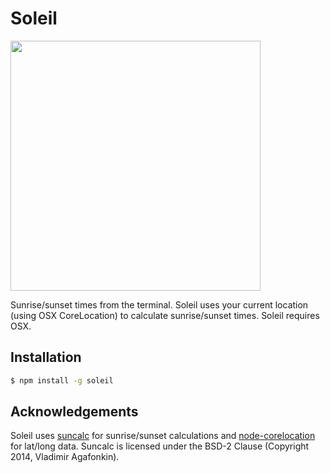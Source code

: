 # Soleil

<img src="https://raw.github.com/hollingberry/soleil/master/screenshot.png" width="400" />

Sunrise/sunset times from the terminal. Soleil uses your current location (using OSX CoreLocation) to calculate sunrise/sunset times. Soleil requires OSX.

## Installation

```bash
$ npm install -g soleil
```

## Acknowledgements

Soleil uses [suncalc](https://github.com/mourner/suncalc) for sunrise/sunset calculations and [node-corelocation](https://github.com/tmcw/node-corelocation) for lat/long data. Suncalc is licensed under the BSD-2 Clause (Copyright 2014, Vladimir Agafonkin).
